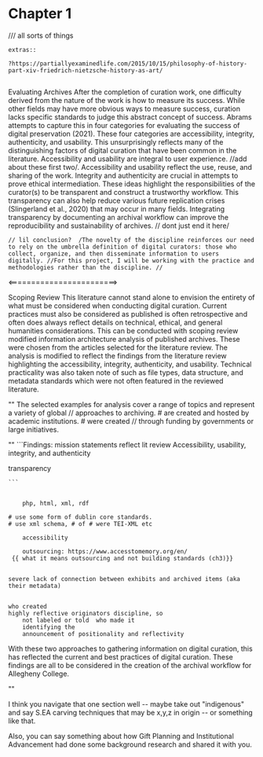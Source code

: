 # Chapter 1

/// all sorts of things 

```
extras:: 

?https://partiallyexaminedlife.com/2015/10/15/philosophy-of-history-part-xiv-friedrich-nietzsche-history-as-art/ 


```



Evaluating Archives
	  After the completion of curation work, one difficulty derived from the nature of the work is how to measure its success. While other fields may have more obvious ways to measure success, curation lacks specific standards to judge this abstract concept of success. Abrams attempts to capture this in four categories for evaluating the success of digital preservation (2021). These four categories are accessibility, integrity, authenticity, and usability. This unsurprisingly reflects many of the distinguishing factors of digital curation that have been common in the literature. Accessibility and usability are integral to user experience. //add about these first two/. Accessibility and usability reflect the use, reuse, and sharing of the work. Integrity and authenticity are crucial in attempts to prove ethical intermediation. These ideas highlight the responsibilities of the curator(s) to be transparent and construct a trustworthy workflow. This transparency can also help reduce various future replication crises (Slingerland et al., 2020) that may occur in many fields. Integrating transparency by documenting an archival workflow can improve the reproducibility and sustainability of archives. // dont just end it here/

	// lil conclusion?  /The novelty of the discipline reinforces our need to rely on the umbrella definition of digital curators: those who collect, organize, and then disseminate information to users digitally. //For this project, I will be working with the practice and methodologies rather than the discipline. //

<========================>

Scoping Review
This literature cannot stand alone to envision the entirety of what must be considered when conducting digital curation. Current practices must also be considered as published is often retrospective and often does always reflect details on technical, ethical, and general humanities considerations. This can be conducted with scoping review modified information architecture analysis of published archives. These were chosen from the articles selected for the literature review. The analysis is modified to reflect the findings from the literature review highlighting the accessibility, integrity, authenticity, and usability. Technical practicality was also taken note of such as file types, data structure, and metadata standards which were not often featured in the reviewed literature.

""
The selected examples for analysis cover a range of topics and represent a variety of global  // approaches to archiving. # are created and hosted by academic institutions. # were created // through funding by governments or large initiatives. 

""
	```Findings: mission statements reflect lit review
	Accessibility, usability, integrity, and authenticity

transparency 

	```

```Findings: tech practicality

    php, html, xml, rdf

# use some form of dublin core standards.
# use xml schema, # of # were TEI-XML etc

    accessibility

    outsourcing: https://www.accesstomemory.org/en/
 {{ what it means outsourcing and not building standards (ch3)}}
```

```Findings: linkage

severe lack of connection between exhibits and archived items (aka their metadata)

```

```Findings: disciplinarity\

who created 
highly reflective originators discipline, so
	not labeled or told  who made it
	identifying the 
	announcement of positionality and reflectivity
```


With these two approaches to gathering information on digital curation, this has reflected
the current and best practices of digital curation. These findings are all to be considered in the creation of the archival workflow for Allegheny College.





""


I think you navigate that one section well -- maybe take out "indigenous" and say S.EA carving techniques that may be x,y,z in origin -- or something like that.

Also, you can say something about how Gift Planning and Institutional Advancement had done some background research and shared it with you. 